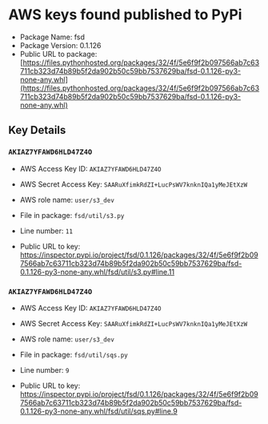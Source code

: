 # AWS keys found published to PyPi

* Package Name: fsd
* Package Version: 0.1.126
* Public URL to package: [https://files.pythonhosted.org/packages/32/4f/5e6f9f2b097566ab7c63711cb323d74b89b5f2da902b50c59bb7537629ba/fsd-0.1.126-py3-none-any.whl](https://files.pythonhosted.org/packages/32/4f/5e6f9f2b097566ab7c63711cb323d74b89b5f2da902b50c59bb7537629ba/fsd-0.1.126-py3-none-any.whl)

## Key Details

### `AKIAZ7YFAWD6HLD47Z4O`

* AWS Access Key ID: `AKIAZ7YFAWD6HLD47Z4O`
* AWS Secret Access Key: `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` 
* AWS role name: `user/s3_dev`
* File in package: `fsd/util/s3.py`
* Line number: `11`

* Public URL to key: https://inspector.pypi.io/project/fsd/0.1.126/packages/32/4f/5e6f9f2b097566ab7c63711cb323d74b89b5f2da902b50c59bb7537629ba/fsd-0.1.126-py3-none-any.whl/fsd/util/s3.py#line.11



### `AKIAZ7YFAWD6HLD47Z4O`

* AWS Access Key ID: `AKIAZ7YFAWD6HLD47Z4O`
* AWS Secret Access Key: `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` 
* AWS role name: `user/s3_dev`
* File in package: `fsd/util/sqs.py`
* Line number: `9`

* Public URL to key: https://inspector.pypi.io/project/fsd/0.1.126/packages/32/4f/5e6f9f2b097566ab7c63711cb323d74b89b5f2da902b50c59bb7537629ba/fsd-0.1.126-py3-none-any.whl/fsd/util/sqs.py#line.9


